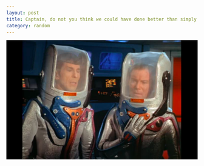 ```yaml
---
layout: post
title: Captain, do not you think we could have done better than simply placing plastic grocery sacks over our heads?
category: random
---
```


![plasticbags](/public/startrek/plasticbags.png)
